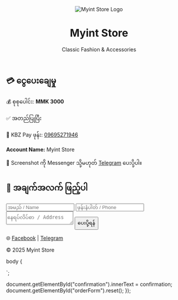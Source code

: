 <!DOCTYPE html>
<html lang="en">
<head>
  <meta charset="UTF-8" />
  <meta name="viewport" content="width=device-width, initial-scale=1.0" />
  <title>Myint Store</title>
  <link rel="stylesheet" href="style.css" />
</head>
<body>
  <header>
    <img src="logo.png" alt="Myint Store Logo" class="logo" />
    <h1>Myint Store</h1>
    <p>Classic Fashion & Accessories</p>
  </header>

  <section class="info">
    <h2>💳 ငွေပေးချေမှု</h2>
    <p>💰 စုစုပေါင်း: <strong>MMK 3000</strong></p>
    <p>✅ အတည်ပြုပြီး</p>
    <p>📱 KBZ Pay ဖုန်း: <a href="tel:09695271946">09695271946</a></p>
    <p><strong>Account Name:</strong> Myint Store</p>
    <p>📩 Screenshot ကို Messenger သို့မဟုတ် <a href="https://t.me/Muyaung" target="_blank">Telegram</a> ပေးပို့ပါ။</p>
  </section>

  <section class="form">
    <h2>📝 အချက်အလက် ဖြည့်ပါ</h2>
    <form id="orderForm">
      <input type="text" id="name" placeholder="အမည် / Name" required />
      <input type="tel" id="phone" placeholder="ဖုန်းနံပါတ် / Phone" required />
      <textarea id="address" placeholder="နေရပ်လိပ်စာ / Address" required></textarea>
      <button type="submit">ပေးပို့ရန်</button>
    </form>
    <p id="confirmation"></p>
  </section>

  <footer>
    <p>🌐 <a href="https://www.facebook.com/share/1JTUAf4awe/?mibextid=wwXIfr" target="_blank">Facebook</a> | 
       <a href="https://t.me/Muyaung" target="_blank">Telegram</a></p>
    <p>&copy; 2025 Myint Store</p>
  </footer>

  <script src="script.js"></script>
</body>
</html>
body {
  
  `;
  
  document.getElementById("confirmation").innerText = confirmation;
  document.getElementById("orderForm").reset();
});

